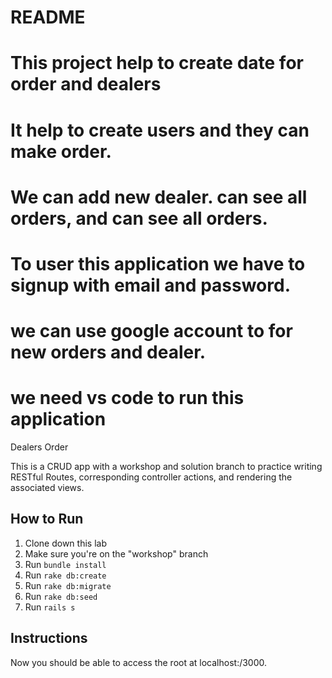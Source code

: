 # README

# This project help to create date for order and dealers
# It help to create users and they can make order.

# We can add new dealer. can see all orders, and can see all orders.


# To user this application we have to signup with email and password.
# we can use google account to for new orders and dealer.

# we need vs code to run this application

Dealers Order

This is a CRUD app with a workshop and solution branch to practice writing RESTful Routes, corresponding controller actions, and rendering the associated views.


## How to Run

1. Clone down this lab
2. Make sure you're on the "workshop" branch
2. Run `bundle install`
3. Run `rake db:create`
4. Run `rake db:migrate`
5. Run `rake db:seed`
6. Run `rails s`


## Instructions
Now you should be able to access the root at localhost:/3000.